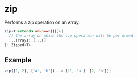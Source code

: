 # zip

Performs a zip operation on an Array.

```typescript
zip<T extends unknown[][]>(
  // The array on which the zip operation will be performed
  ...arrays: [...T]
): Zipped<T>
```

## Example

```javascript
zip([1, 2], ['a', 'b']) --> [[1, 'a'], [2, 'b']];
```
